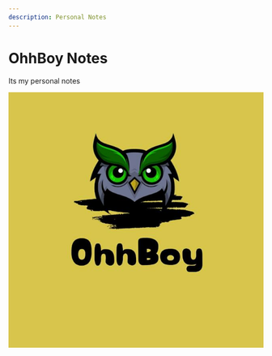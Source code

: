 ```yaml
---
description: Personal Notes
---
```


# OhhBoy Notes

Its my personal notes

![](.gitbook/assets/pubg-logo.jpeg)

